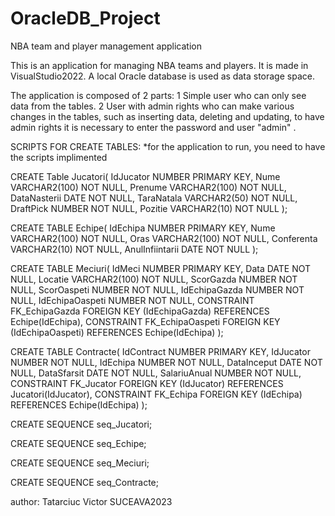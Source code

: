 # OracleDB_Project
 NBA team and player management application

This is an application for managing NBA teams and players. 
It is made in VisualStudio2022. 
A local Oracle database is used as data storage space. 

The application is composed of 2 parts: 
	1 Simple user who can only see data from the tables. 
	2 User with admin rights who can make various changes in the tables, such as inserting data, deleting and updating, to have admin rights it is necessary to enter the password and user "admin" .



SCRIPTS FOR CREATE TABLES:
*for the application to run, you need to have the scripts implimented

CREATE Table Jucatori(
    IdJucator NUMBER PRIMARY KEY,
    Nume VARCHAR2(100) NOT NULL,
    Prenume VARCHAR2(100) NOT NULL,
    DataNasterii DATE NOT NULL,
    TaraNatala VARCHAR2(50) NOT NULL,
    DraftPick NUMBER NOT NULL,
    Pozitie VARCHAR2(10) NOT NULL
);

CREATE TABLE Echipe(
    IdEchipa NUMBER PRIMARY KEY,
    Nume VARCHAR2(100) NOT NULL,
    Oras VARCHAR2(100) NOT NULL,
    Conferenta VARCHAR2(10) NOT NULL,
    AnulInfiintarii DATE NOT NULL
);

CREATE TABLE Meciuri(
    IdMeci NUMBER PRIMARY KEY,
    Data DATE NOT NULL,
    Locatie VARCHAR2(100) NOT NULL,
    ScorGazda NUMBER NOT NULL,
    ScorOaspeti NUMBER NOT NULL,
    IdEchipaGazda NUMBER NOT NULL,
    IdEchipaOaspeti NUMBER NOT NULL,
    CONSTRAINT FK_EchipaGazda FOREIGN KEY (IdEchipaGazda) REFERENCES Echipe(IdEchipa),
    CONSTRAINT FK_EchipaOaspeti FOREIGN KEY (IdEchipaOaspeti) REFERENCES Echipe(IdEchipa)
);

CREATE TABLE Contracte(
    IdContract NUMBER PRIMARY KEY,
    IdJucator NUMBER NOT NULL,
    IdEchipa NUMBER NOT NULL,
    DataInceput DATE NOT NULL,
    DataSfarsit DATE NOT NULL,
    SalariuAnual NUMBER NOT NULL,
    CONSTRAINT FK_Jucator FOREIGN KEY (IdJucator) REFERENCES Jucatori(IdJucator),
    CONSTRAINT FK_Echipa FOREIGN KEY (IdEchipa) REFERENCES Echipe(IdEchipa)
);


CREATE SEQUENCE seq_Jucatori;

CREATE SEQUENCE seq_Echipe;

CREATE SEQUENCE seq_Meciuri;

CREATE SEQUENCE seq_Contracte;





author: Tatarciuc Victor                 SUCEAVA2023